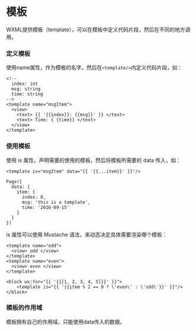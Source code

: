 # 模板

WXML提供模板（template），可以在模板中定义代码片段，然后在不同的地方调用。

### 定义模板

使用name属性，作为模板的名字。然后在`<template/>`内定义代码片段，如：

```
<!--
  index: int
  msg: string
  time: string
-->
<template name="msgItem">
  <view>
    <text> {{ '{{index}}: {{msg}}' }} </text>
    <text> Time: { {time}} </text>
  </view>
</template>
```

### 使用模板

使用 is 属性，声明需要的使用的模板，然后将模板所需要的 data 传入，如：

```
<template is="msgItem" data="{{ '{{...item}}' }}"/>
```

```
Page({
  data: {
    item: {
      index: 0,
      msg: 'this is a template',
      time: '2016-09-15'
    }
  }
})
```

is 属性可以使用 Mustache 语法，来动态决定具体需要渲染哪个模板：

```
<template name="odd">
  <view> odd </view>
</template>
<template name="even">
  <view> even </view>
</template>

<block wx:for="{{ '{{[1, 2, 3, 4, 5]}}' }}">
    <template is="{{ '{{item % 2 == 0 ? \'even\' : \'odd\'}}' }}"/>
</block>
```

### 模板的作用域

模板拥有自己的作用域，只能使用data传入的数据。

